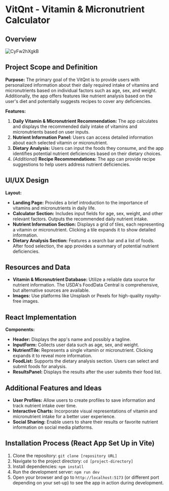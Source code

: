# VitQnt - Vitamin & Micronutrient Calculator

## Overview

![CyFw2hXgkB](https://github.com/Kuba-Nowoszynski/vitqnt/assets/117540841/88b025be-543d-4aaa-b66c-518992ef912b)

## Project Scope and Definition
**Purpose:** The primary goal of the VitQnt is to provide users with personalized information about their daily required intake of vitamins and micronutrients based on individual factors such as age, sex, and weight. Additionally, the app offers features like nutrient analysis based on the user's diet and potentially suggests recipes to cover any deficiencies.

**Features:**
1. **Daily Vitamin & Micronutrient Recommendation:** The app calculates and displays the recommended daily intake of vitamins and micronutrients based on user inputs.
2. **Nutrient Information Panel:** Users can access detailed information about each selected vitamin or micronutrient.
3. **Dietary Analysis:** Users can input the foods they consume, and the app identifies potential nutrient deficiencies based on their dietary choices.
4. *(Additional)* **Recipe Recommendations:** The app can provide recipe suggestions to help users address nutrient deficiencies.

## UI/UX Design
**Layout:**
- **Landing Page:** Provides a brief introduction to the importance of vitamins and micronutrients in daily life.
- **Calculator Section:** Includes input fields for age, sex, weight, and other relevant factors. Outputs the recommended daily nutrient intake.
- **Nutrient Information Section:** Displays a grid of tiles, each representing a vitamin or micronutrient. Clicking a tile expands it to show detailed information.
- **Dietary Analysis Section:** Features a search bar and a list of foods. After food selection, the app provides a summary of potential nutrient deficiencies.

## Resources and Data
- **Vitamin & Micronutrient Database:** Utilize a reliable data source for nutrient information. The USDA's FoodData Central is comprehensive, but alternative sources are available.
- **Images:** Use platforms like Unsplash or Pexels for high-quality royalty-free images.

## React Implementation
**Components:**
- **Header:** Displays the app's name and possibly a tagline.
- **InputForm:** Collects user data such as age, sex, and weight.
- **NutrientTile:** Represents a single vitamin or micronutrient. Clicking expands it to reveal more information.
- **FoodList:** Supports the dietary analysis section. Users can select and submit foods for analysis.
- **ResultsPanel:** Displays the results after the user submits their food list.

## Additional Features and Ideas
- **User Profiles:** Allow users to create profiles to save information and track nutrient intake over time.
- **Interactive Charts:** Incorporate visual representations of vitamin and micronutrient intake for a better user experience.
- **Social Sharing:** Enable users to share their results or favorite nutrient information on social media platforms.

## Installation Process (React App Set Up in Vite)
1. Clone the repository: `git clone [repository URL]`
2. Navigate to the project directory: `cd [project-directory]`
3. Install dependencies: `npm install`
4. Run the development server: `npm run dev`
5. Open your browser and go to `http://localhost:5173` (or different port depending on your set-up) to see the app in action during development.
